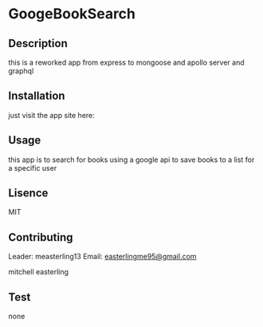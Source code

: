 # GoogeBookSearch

  ## Description 
  this is a reworked app from express to mongoose and apollo server and graphql
  ## Installation
  just visit the app site here:
  ## Usage
  this app is to search for books using a google api to save books to a list for a specific user
  ## Lisence
  MIT
  ## Contributing
  Leader: measterling13 Email: easterlingme95@gmail.com

  mitchell easterling
  ## Test
  none